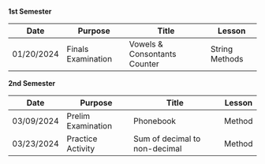 **1st Semester**

|Date|Purpose|Title|Lesson|
|-------------|-------------|-----|---|
|01/20/2024|Finals Examination|Vowels & Consontants Counter|String Methods

**2nd Semester**

|Date|Purpose|Title|Lesson|
|-------------|-------------|-----|---|
|03/09/2024|Prelim Examination|Phonebook|Method
|03/23/2024|Practice Activity|Sum of decimal to non-decimal|Method


